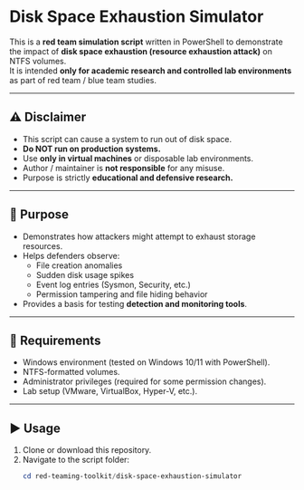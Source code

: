 # Disk Space Exhaustion Simulator

This is a **red team simulation script** written in PowerShell to demonstrate the impact of **disk space exhaustion (resource exhaustion attack)** on NTFS volumes.  
It is intended **only for academic research and controlled lab environments** as part of red team / blue team studies.

---

## ⚠️ Disclaimer
- This script can cause a system to run out of disk space.  
- **Do NOT run on production systems.**  
- Use **only in virtual machines** or disposable lab environments.  
- Author / maintainer is **not responsible** for any misuse.  
- Purpose is strictly **educational and defensive research.**

---

## 🎯 Purpose
- Demonstrates how attackers might attempt to exhaust storage resources.  
- Helps defenders observe:
  - File creation anomalies
  - Sudden disk usage spikes
  - Event log entries (Sysmon, Security, etc.)
  - Permission tampering and file hiding behavior
- Provides a basis for testing **detection and monitoring tools**.

---

## 🔧 Requirements
- Windows environment (tested on Windows 10/11 with PowerShell).  
- NTFS-formatted volumes.  
- Administrator privileges (required for some permission changes).  
- Lab setup (VMware, VirtualBox, Hyper-V, etc.).

---

## ▶️ Usage
1. Clone or download this repository.  
2. Navigate to the script folder:
   ```powershell
   cd red-teaming-toolkit/disk-space-exhaustion-simulator
